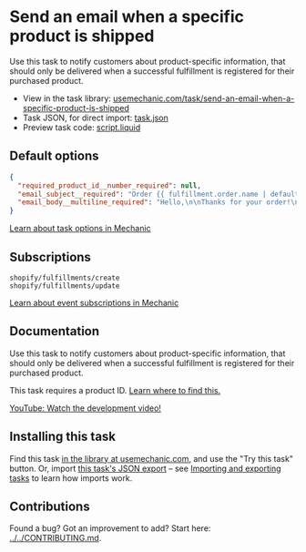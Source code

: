 # Send an email when a specific product is shipped

Use this task to notify customers about product-specific information, that should only be delivered when a successful fulfillment is registered for their purchased product.

* View in the task library: [usemechanic.com/task/send-an-email-when-a-specific-product-is-shipped](https://usemechanic.com/task/send-an-email-when-a-specific-product-is-shipped)
* Task JSON, for direct import: [task.json](../../tasks/send-an-email-when-a-specific-product-is-shipped.json)
* Preview task code: [script.liquid](./script.liquid)

## Default options

```json
{
  "required_product_id__number_required": null,
  "email_subject__required": "Order {{ fulfillment.order.name | default: \"#1234\" }}: Your product has been shipped!",
  "email_body__multiline_required": "Hello,\n\nThanks for your order!\n\nCheers,\n{{ shop.name }}"
}
```

[Learn about task options in Mechanic](https://docs.usemechanic.com/article/471-task-options)

## Subscriptions

```liquid
shopify/fulfillments/create
shopify/fulfillments/update
```

[Learn about event subscriptions in Mechanic](https://docs.usemechanic.com/article/408-subscriptions)

## Documentation

Use this task to notify customers about product-specific information, that should only be delivered when a successful fulfillment is registered for their purchased product.

This task requires a product ID. [Learn where to find this.](https://help.usemechanic.com/en/articles/2946120-how-do-i-find-an-id-for-a-product-collection-order-or-something-else)

[YouTube: Watch the development video!](https://youtu.be/5atvVttJnbY)

## Installing this task

Find this task [in the library at usemechanic.com](https://usemechanic.com/task/send-an-email-when-a-specific-product-is-shipped), and use the "Try this task" button. Or, import [this task's JSON export](../../tasks/send-an-email-when-a-specific-product-is-shipped.json) – see [Importing and exporting tasks](https://docs.usemechanic.com/article/505-importing-and-exporting-tasks) to learn how imports work.

## Contributions

Found a bug? Got an improvement to add? Start here: [../../CONTRIBUTING.md](../../CONTRIBUTING.md).
